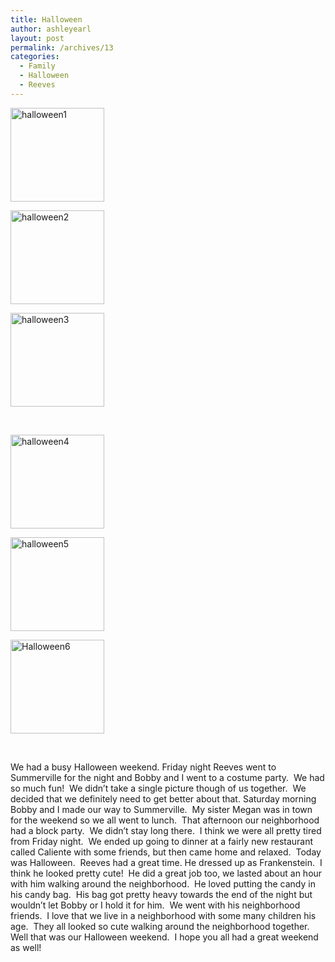 ```yaml
---
title: Halloween
author: ashleyearl
layout: post
permalink: /archives/13
categories:
  - Family
  - Halloween
  - Reeves
---
```

<div id='gallery-1' class='gallery galleryid-13 gallery-columns-3 gallery-size-thumbnail'>
  <dl class='gallery-item'>
    <dt class='gallery-icon portrait'>
      <a href='http://ashley.simplyearl.com/archives/13/halloween1'><img width="150" height="150" src="http://ashley.simplyearl.com/wp-content/uploads/2010/11/halloween1-150x150.jpg" class="attachment-thumbnail" alt="halloween1" /></a>
    </dt>
  </dl>
  
  <dl class='gallery-item'>
    <dt class='gallery-icon landscape'>
      <a href='http://ashley.simplyearl.com/archives/13/halloween2'><img width="150" height="150" src="http://ashley.simplyearl.com/wp-content/uploads/2010/11/halloween2-150x150.jpg" class="attachment-thumbnail" alt="halloween2" /></a>
    </dt>
  </dl>
  
  <dl class='gallery-item'>
    <dt class='gallery-icon portrait'>
      <a href='http://ashley.simplyearl.com/archives/13/halloween3'><img width="150" height="150" src="http://ashley.simplyearl.com/wp-content/uploads/2010/11/halloween3-150x150.jpg" class="attachment-thumbnail" alt="halloween3" /></a>
    </dt>
  </dl>
  
  <br style="clear: both" />
  
  <dl class='gallery-item'>
    <dt class='gallery-icon portrait'>
      <a href='http://ashley.simplyearl.com/archives/13/halloween4'><img width="150" height="150" src="http://ashley.simplyearl.com/wp-content/uploads/2010/11/halloween4-150x150.jpg" class="attachment-thumbnail" alt="halloween4" /></a>
    </dt>
  </dl>
  
  <dl class='gallery-item'>
    <dt class='gallery-icon portrait'>
      <a href='http://ashley.simplyearl.com/archives/13/halloween5'><img width="150" height="150" src="http://ashley.simplyearl.com/wp-content/uploads/2010/11/halloween5-150x150.jpg" class="attachment-thumbnail" alt="halloween5" /></a>
    </dt>
  </dl>
  
  <dl class='gallery-item'>
    <dt class='gallery-icon portrait'>
      <a href='http://ashley.simplyearl.com/archives/13/halloween6'><img width="150" height="150" src="http://ashley.simplyearl.com/wp-content/uploads/2010/11/halloween6-150x150.jpg" class="attachment-thumbnail" alt="Halloween6" /></a>
    </dt>
  </dl>
  
  <br style="clear: both" />
</div>

We had a busy Halloween weekend. Friday night Reeves went to Summerville for the night and Bobby and I went to a costume party.  We had so much fun!  We didn&#8217;t take a single picture though of us together.  We decided that we definitely need to get better about that. Saturday morning Bobby and I made our way to Summerville.  My sister Megan was in town for the weekend so we all went to lunch.  That afternoon our neighborhood had a block party.  We didn&#8217;t stay long there.  I think we were all pretty tired from Friday night.  We ended up going to dinner at a fairly new restaurant called Caliente with some friends, but then came home and relaxed.  Today was Halloween.  Reeves had a great time. He dressed up as Frankenstein.  I think he looked pretty cute!  He did a great job too, we lasted about an hour with him walking around the neighborhood.  He loved putting the candy in his candy bag.  His bag got pretty heavy towards the end of the night but wouldn&#8217;t let Bobby or I hold it for him.  We went with his neighborhood friends.  I love that we live in a neighborhood with some many children his age.  They all looked so cute walking around the neighborhood together.  Well that was our Halloween weekend.  I hope you all had a great weekend as well!
